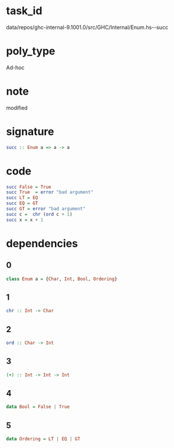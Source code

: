 
# task_id
data/repos/ghc-internal-9.1001.0/src/GHC/Internal/Enum.hs--succ

# poly_type
Ad-hoc

# note
modified

# signature
```haskell
succ :: Enum a => a -> a
```  

# code
```haskell
succ False = True
succ True  = error "bad argument"
succ LT = EQ
succ EQ = GT
succ GT = error "bad argument"
succ c =  chr (ord c + 1)
succ x = x + 1
```

# dependencies
## 0
```haskell
class Enum a = {Char, Int, Bool, Ordering}
```
## 1
```haskell
chr :: Int -> Char
```
## 2
```haskell
ord :: Char -> Int
```
## 3
```haskell
(+) :: Int -> Int -> Int
```
## 4
```haskell
data Bool = False | True
```
## 5
```haskell
data Ordering = LT | EQ | GT
```